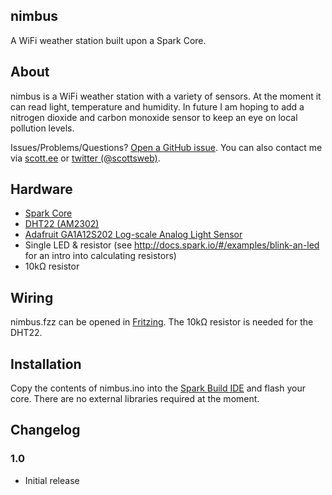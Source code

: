 ## nimbus

A WiFi weather station built upon a Spark Core.

## About

nimbus is a WiFi weather station with a variety of sensors. At the moment it can read light, temperature and humidity. In future I am hoping to add a nitrogen dioxide and carbon monoxide sensor to keep an eye on local pollution levels. 

Issues/Problems/Questions? [Open a GitHub issue](https://github.com/scottsweb/nimbus/issues). You can also contact me via [scott.ee](http://scott.ee) or [twitter (@scottsweb)](http://twitter.com/scottsweb).

## Hardware

* [Spark Core](https://www.spark.io/)
* [DHT22 (AM2302)](https://learn.adafruit.com/dht)
* [Adafruit GA1A12S202 Log-scale Analog Light Sensor](https://learn.adafruit.com/adafruit-ga1a12s202-log-scale-analog-light-sensor)
* Single LED & resistor (see http://docs.spark.io/#/examples/blink-an-led for an intro into calculating resistors)
* 10kΩ resistor

## Wiring


nimbus.fzz can be opened in [Fritzing](http://fritzing.org/). The 10kΩ resistor is needed for the DHT22.

## Installation

Copy the contents of nimbus.ino into the [Spark Build IDE](https://www.spark.io/build/) and flash your core. There are no external libraries required at the moment.

## Changelog 

### 1.0
* Initial release



